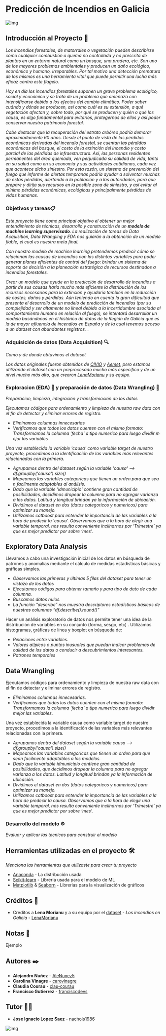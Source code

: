 # Predicción de Incendios en Galicia
![img](data/Spain_Galicia.png)

## Introducción al Proyecto 🚀
_Los incendios forestales, de matorrales o vegetación pueden describirse como cualquier combustión o quema no controlada y no prescrita de plantas en un entorno natural como un bosque, una pradera, etc. Son uno de los mayores problemas ambientales y producen un daño ecológico, económico y humano, irreparables. Por tal motivo una detección prematura de los mismos es una herramienta vital que puede permitir una lucha más eficaz contra este flagelo._

_Hoy en día los incendios forestales suponen un grave problema ecológico, social y económico y se trata de un problema que amenaza con intensificarse debido a los efectos del cambio climático. Poder saber cuándo y dónde se producen, así como cuál es su extensión, a qué vegetación afectan y, sobre todo, por qué se producen y quién o qué los causa, es algo fundamental para evitarlos, protegernos de ellos y así poder conservar nuestro patrimonio forestal._

_Cabe destacar que la recuperación del estrato arbóreo podría demorar aproximadamente 60 años. Desde el punto de vista de las pérdidas económicas derivadas del incendio forestal, se cuentan las pérdidas económicas del bosque, el costo de la extinción del incendio y costo parcial de las pérdidas de infraestructura. Así, las personas residentes permanentes del área quemada, ven perjudicada su calidad de vida, tanto en su salud como en su economía y sus actividades cotidianas, cada vez que acontece dicho siniestro. Por esta razón, un sistema de prevención del fuego que informe de alertas tempranas podría ayudar a solventar muchas de estas pérdidas, alertando a la población y a las autoridades, para que prepare y dirija sus recursos en la posible zona de siniestro, y así evitar al mínimo pérdidas económicas, ecológicas y principalmente pérdidas de vidas humanas._


### Objetivos y tareas📋

_Este proyecto tiene como principal objetivo el obtener un mejor entendimiento de técnicas, desarrollo y construcción de un **modelo de machine learning supervisado**. La realización de tareas de Data Acquisition, Data Wrangling y EDA nos guiarán a la obtención de un modelo fiable, el cual es nuestra meta final._

_Con nuestro modelo de machine learning pretendemos predecir cómo se relacionan las causas de incendios con las distintas variables para poder generar planes eficientes de control del fuego: brindar un sistema de soporte de decisión a la planeación estratégica de recursos destinados a incendios forestales._

_Crear un modelo que ayude en la predicción de desarrollo de incendios a partir de sus causas haría mucho más eficiente la distribución de los recursos necesarios para la extinción y ayudaría también en la reducción de costes, daños y pérdidas. Aún teniendo en cuenta la gran dificultad que presenta el desarrollo de un modelo de predicción de incendios (por su complejidad y ser altamente no lineal debido a la incertidumbre asociada al comportamiento humano en relación al fuego), se intentará desarrollar un modelo basándonos en el histórico de datos de la Región de Galicia que es la de mayor afluencia de incendios en España y de la cual tenemos acceso a un dataset con abundantes registros._
_


### Adquisición de datos (Data Acquisition) :mag:

_Como y de donde obtuvimos el dataset_

_Los datos originales fueron obtenidos de [CIVIO](https://datos.civio.es/dataset/todos-los-incendios-forestales/) y [Aemet](https://opendata.aemet.es/centrodedescargas/productosAEMET), pero estamos utilizando el dataset con un preprocesado mucho más específico y de un nivel mucho más alto, que crearon [LenaMorianu](https://github.com/LenaMorianu) y su equipo._

### Exploracion (EDA) :microscope: y preparación de datos (Data Wrangling) 🔧

_Preparacion, limpieza, integración y transformación de los datos_

_Ejecutamos códigos para ordenamiento y limpieza de nuestra raw data con el fin de detectar y eliminar errores de registro._
* _Eliminamos columnas innecesarias_
* _Verificamos que todos los datos cuenten con el mismo formato: Transformamos la columna 'fecha' a tipo numerico para luego dividir mejor las variables_

_Una vez establecida la variable 'causa' como variable target de nuestro proyecto, procedimos a la identificación de las variables más relevantes relacionadas con la primera._

* _Agrupamos dentro del dataset según la variable 'causa' –> df.groupby('causa').size()_
* _Mapeamos las variables categoricas que tienen un orden para que sean facilmente adaptables al análisis._
* _Dado que la variable 'idmunicipio' contiene gran cantidad de 	posibilidades, decidimos dropear la columna para no agregar varianza a los datos. Latitud y longitud brindan ya la información de ubicación._
* _Dividimos el dataset en dos (datos categoricos y numericos) para optimizar su manejo._
* _Utilizamos catboost para entender la importancia de las variables a la hora de predecir la 'causa'. Observamos que a la hora de elegir una variable temporal, nos resulta conveniente inclinarnos por ‘Trimestre’ ya que es mejor predictor por sobre ‘mes’._

## Exploratory Data Analysis
Llevamos a cabo una investigación inicial de los datos en búsqueda de patrones y anomalías mediante el cálculo de medidas estadísticas básicas y gráficas simples.

* _Observamos las primeras y últimas 5 filas del dataset para tener un vistazo de los datos_
* _Ejecutamos códigos para obtener tamaño y para tipo de dato de cada columna._
* _Buscamos datos nulos._
* _La función “describe” nos muestra descriptores estadísticos básicos de nuestras columnas “df.describe().round()”_

Hacer un análisis exploratorio de datos nos permite tener una idea de la distribución de variables en su conjunto (forma, sesgo, etc) . Utilizamos histogramas, gráficas de línea y boxplot en búsqueda de:

* _Relaciones 	entre variables._
* _Valores 	atípicos o puntos inusuales que puedan indicar problemas de calidad de los datos o conducir a descubrimientos interesantes._
* _Patrones 	temporales_

## Data Wrangling
Ejecutamos códigos para ordenamiento y limpieza de nuestra raw data con el fin de detectar y eliminar errores de registro.

* _Eliminamos columnas innecesarias._
* _Verificamos que todos los datos cuenten con el mismo formato: 	Transformamos la columna 'fecha' a tipo numerico para luego dividir mejor las variables._

Una vez establecida la variable causa como variable target de nuestro proyecto, procedimos a la identificación de las variables más relevantes relacionadas con la primera.

* _Agrupamos dentro del dataset según la variable causa –> df.groupby('causa').size()_
* _Mapeamos las variables categoricas que tienen un orden para que sean facilmente adaptables a los modelos._
* _Dado que la variable idmunicipio contiene gran cantidad de 	posibilidades, que decidimos dropear la columna para no agregar varianza a los datos. Latitud y longitud brindan ya la información de ubicación._
* _Dividimos el dataset en dos (datos categoricos y numericos) para optimizar su manejo._
* _Utilizamos catboost para entender la importancia de las variables a la hora de predecir 	la causa. Observamos que a la hora de elegir una variable temporal, nos resulta 	conveniente inclinarnos por ‘Trimestre’ ya que es mejor predictor por sobre ‘mes’._

### Desarrollo del modelo ⚙️

_Evaluar y aplicar las tecnicas para construir el modelo_


## Herramientas utilizadas en el proyecto 🛠️

_Menciona las herramientas que utilizaste para crear tu proyecto_

* [Anaconda](https://www.anaconda.com/) - La distribución usada
* [Scikit-learn](https://scikit-learn.org/) - Libreria usada para el modelo de ML
* [Matplotlib](https://matplotlib.org/) & [Seaborn](https://seaborn.pydata.org/) - Librerias para la visualización de gráficos

## Créditos :handshake:

* Creditos a **Lena Morianu** y a su equipo por el [dataset](https://github.com/LenaMorianu/Los-incendios-en-Galicia) - *Los incendios en Galicia* - [LenaMorianu](https://github.com/LenaMorianu)

## Notas 📌
Ejemplo

## Autores ✒️

* **Alejandro Nuñez** - [AleNunez5](https://github.com/AleNunez5)
* **Carolina Vinagre** - [carovinagre](https://github.com/carovinagre)
* **Claudia Courau** - [clau-courau](https://github.com/clau-courau)
* **Francisco Gutierrez** - [franciscodevs](https://github.com/franciscodevs)

## Tutor :raising_hand_man:
* **Jose Ignacio Lopez Saez** - [nachols1986](https://github.com/nachols1986)


![img](data/LOGO_CODER.png)

